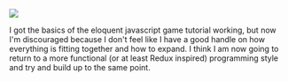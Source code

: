 ![](https://db-feed.s3.amazonaws.com/legacy/Screen_Shot_2017-08-19_at_11_50_07_AM-1503157962494.png)

I got the basics of the eloquent javascript game tutorial working, but now I'm discouraged because I don't feel like I have a good handle on how everything is fitting together and how to expand. I think I am now going to return to a more functional (or at least Redux inspired) programming style and try and build up to the same point.
